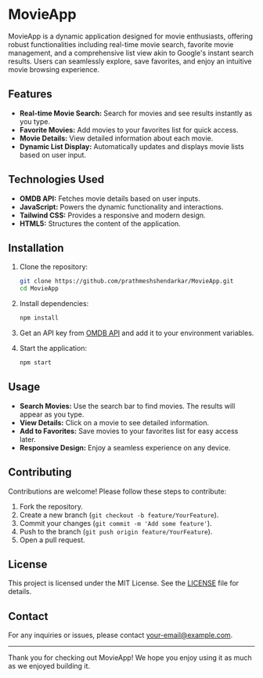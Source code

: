 # MovieApp

MovieApp is a dynamic application designed for movie enthusiasts, offering robust functionalities including real-time movie search, favorite movie management, and a comprehensive list view akin to Google's instant search results. Users can seamlessly explore, save favorites, and enjoy an intuitive movie browsing experience.

## Features

- **Real-time Movie Search:** Search for movies and see results instantly as you type.
- **Favorite Movies:** Add movies to your favorites list for quick access.
- **Movie Details:** View detailed information about each movie.
- **Dynamic List Display:** Automatically updates and displays movie lists based on user input.

## Technologies Used

- **OMDB API:** Fetches movie details based on user inputs.
- **JavaScript:** Powers the dynamic functionality and interactions.
- **Tailwind CSS:** Provides a responsive and modern design.
- **HTML5:** Structures the content of the application.

## Installation

1. Clone the repository:
    ```bash
    git clone https://github.com/prathmeshshendarkar/MovieApp.git
    cd MovieApp
    ```

2. Install dependencies:
    ```bash
    npm install
    ```

3. Get an API key from [OMDB API](http://www.omdbapi.com/apikey.aspx) and add it to your environment variables.

4. Start the application:
    ```bash
    npm start
    ```

## Usage

- **Search Movies:** Use the search bar to find movies. The results will appear as you type.
- **View Details:** Click on a movie to see detailed information.
- **Add to Favorites:** Save movies to your favorites list for easy access later.
- **Responsive Design:** Enjoy a seamless experience on any device.

## Contributing

Contributions are welcome! Please follow these steps to contribute:

1. Fork the repository.
2. Create a new branch (`git checkout -b feature/YourFeature`).
3. Commit your changes (`git commit -m 'Add some feature'`).
4. Push to the branch (`git push origin feature/YourFeature`).
5. Open a pull request.

## License

This project is licensed under the MIT License. See the [LICENSE](LICENSE) file for details.

## Contact

For any inquiries or issues, please contact [your-email@example.com](mailto:your-email@example.com).

---

Thank you for checking out MovieApp! We hope you enjoy using it as much as we enjoyed building it.
